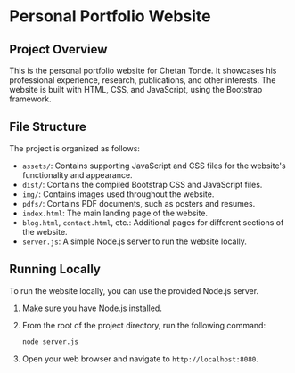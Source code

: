 # Personal Portfolio Website

## Project Overview

This is the personal portfolio website for Chetan Tonde. It showcases his professional experience, research, publications, and other interests. The website is built with HTML, CSS, and JavaScript, using the Bootstrap framework.

## File Structure

The project is organized as follows:

*   `assets/`: Contains supporting JavaScript and CSS files for the website's functionality and appearance.
*   `dist/`: Contains the compiled Bootstrap CSS and JavaScript files.
*   `img/`: Contains images used throughout the website.
*   `pdfs/`: Contains PDF documents, such as posters and resumes.
*   `index.html`: The main landing page of the website.
*   `blog.html`, `contact.html`, etc.: Additional pages for different sections of the website.
*   `server.js`: A simple Node.js server to run the website locally.

## Running Locally

To run the website locally, you can use the provided Node.js server.

1.  Make sure you have Node.js installed.
2.  From the root of the project directory, run the following command:

    ```bash
    node server.js
    ```
3.  Open your web browser and navigate to `http://localhost:8080`.